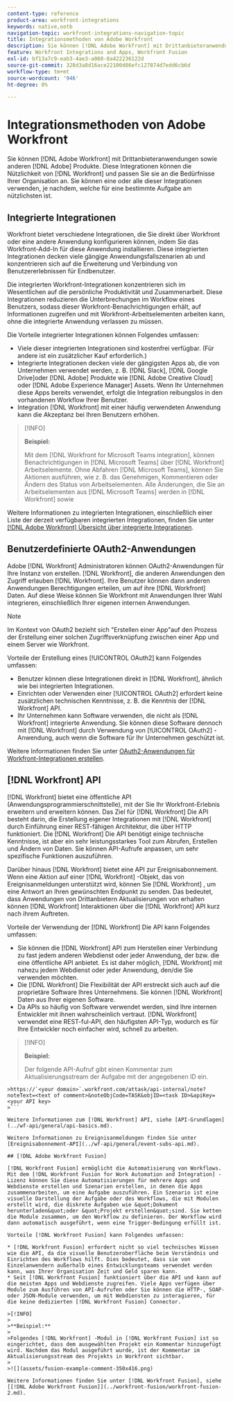 ```yaml
---
content-type: reference
product-area: workfront-integrations
keywords: native,ootb
navigation-topic: workfront-integrations-navigation-topic
title: Integrationsmethoden von Adobe Workfront
description: Sie können [!DNL Adobe Workfront] mit Drittanbieteranwendungen. Diese Integrationen können die Nützlichkeit von [!DNL Workfront] und passen Sie sie an die Bedürfnisse Ihrer Organisation an. Sie können eine oder alle dieser Integrationen verwenden, je nachdem, welche für eine bestimmte Aufgabe am nützlichsten ist.
feature: Workfront Integrations and Apps, Workfront Fusion
exl-id: bf13a7c9-eab3-4ae3-a060-8a422236122d
source-git-commit: 328d3a8d16ace22100d86efc127874d7edd6cb6d
workflow-type: tm+mt
source-wordcount: '946'
ht-degree: 0%

---
```


# Integrationsmethoden von Adobe Workfront

Sie können [!DNL Adobe Workfront] mit Drittanbieteranwendungen sowie anderen [!DNL Adobe] Produkte. Diese Integrationen können die Nützlichkeit von [!DNL Workfront] und passen Sie sie an die Bedürfnisse Ihrer Organisation an. Sie können eine oder alle dieser Integrationen verwenden, je nachdem, welche für eine bestimmte Aufgabe am nützlichsten ist.

## Integrierte Integrationen

Workfront bietet verschiedene Integrationen, die Sie direkt über Workfront oder eine andere Anwendung konfigurieren können, indem Sie das Workfront-Add-In für diese Anwendung installieren. Diese integrierten Integrationen decken viele gängige Anwendungsfallszenarien ab und konzentrieren sich auf die Erweiterung und Verbindung von Benutzererlebnissen für Endbenutzer.

Die integrierten Workfront-Integrationen konzentrieren sich im Wesentlichen auf die persönliche Produktivität und Zusammenarbeit. Diese Integrationen reduzieren die Unterbrechungen im Workflow eines Benutzers, sodass dieser Workfront-Benachrichtigungen erhält, auf Informationen zugreifen und mit Workfront-Arbeitselementen arbeiten kann, ohne die integrierte Anwendung verlassen zu müssen.

Die Vorteile integrierter Integrationen können Folgendes umfassen:

* Viele dieser integrierten Integrationen sind kostenfrei verfügbar. (Für andere ist ein zusätzlicher Kauf erforderlich.)
* Integrierte Integrationen decken viele der gängigsten Apps ab, die von Unternehmen verwendet werden, z. B. [!DNL Slack], [!DNL Google Drive]oder [!DNL Adobe] Produkte wie [!DNL Adobe Creative Cloud] oder [!DNL Adobe Experience Manager] Assets. Wenn Ihr Unternehmen diese Apps bereits verwendet, erfolgt die Integration reibungslos in den vorhandenen Workflow Ihrer Benutzer.
* Integration [!DNL Workfront] mit einer häufig verwendeten Anwendung kann die Akzeptanz bei Ihren Benutzern erhöhen.

>[!INFO]
>
>**Beispiel:**
>
>Mit dem [!DNL Workfront for Microsoft Teams integration], können Benachrichtigungen in [!DNL Microsoft Teams] über [!DNL Workfront] Arbeitselemente. Ohne Abfahren [!DNL Microsoft Teams], können Sie Aktionen ausführen, wie z. B. das Genehmigen, Kommentieren oder Ändern des Status von Arbeitselementen. Alle Änderungen, die Sie an Arbeitselementen aus [!DNL Microsoft Teams] werden in [!DNL Workfront] sowie

Weitere Informationen zu integrierten Integrationen, einschließlich einer Liste der derzeit verfügbaren integrierten Integrationen, finden Sie unter [[!DNL Adobe Workfront] Übersicht über integrierte Integrationen](../workfront-integrations-and-apps/built-in-integrations-non-admin.md).

## Benutzerdefinierte OAuth2-Anwendungen

Adobe [!DNL Workfront] Administratoren können OAuth2-Anwendungen für Ihre Instanz von erstellen. [!DNL Workfront], die anderen Anwendungen den Zugriff erlauben [!DNL Workfront]. Ihre Benutzer können dann anderen Anwendungen Berechtigungen erteilen, um auf ihre [!DNL Workfront] Daten. Auf diese Weise können Sie Workfront mit Anwendungen Ihrer Wahl integrieren, einschließlich Ihrer eigenen internen Anwendungen.

>[!NOTE]
>
>Im Kontext von OAuth2 bezieht sich &quot;Erstellen einer App&quot;auf den Prozess der Erstellung einer solchen Zugriffsverknüpfung zwischen einer App und einem Server wie Workfront.

Vorteile der Erstellung eines [!UICONTROL OAuth2] kann Folgendes umfassen:

* Benutzer können diese Integrationen direkt in [!DNL Workfront], ähnlich wie bei integrierten Integrationen.
* Einrichten oder Verwenden einer [!UICONTROL OAuth2] erfordert keine zusätzlichen technischen Kenntnisse, z. B. die Kenntnis der [!DNL Workfront] API.
* Ihr Unternehmen kann Software verwenden, die nicht als [!DNL Workfront] integrierte Anwendung. Sie können diese Software dennoch mit [!DNL Workfront] durch Verwendung von [!UICONTROL OAuth2] -Anwendung, auch wenn die Software für Ihr Unternehmen geschützt ist.

Weitere Informationen finden Sie unter [OAuth2-Anwendungen für Workfront-Integrationen erstellen](../administration-and-setup/configure-integrations/create-oauth-application.md).

## [!DNL Workfront] API

[!DNL Workfront] bietet eine öffentliche API (Anwendungsprogrammierschnittstelle), mit der Sie Ihr Workfront-Erlebnis erweitern und erweitern können. Das Ziel für [!DNL Workfront] Die API besteht darin, die Erstellung eigener Integrationen mit [!DNL Workfront] durch Einführung einer REST-fähigen Architektur, die über HTTP funktioniert. Die [!DNL Workfront] Die API benötigt einige technische Kenntnisse, ist aber ein sehr leistungsstarkes Tool zum Abrufen, Erstellen und Ändern von Daten. Sie können API-Aufrufe anpassen, um sehr spezifische Funktionen auszuführen.

Darüber hinaus [!DNL Workfront] bietet eine API zur Ereignisabonnement. Wenn eine Aktion auf einer [!DNL Workfront] -Objekt, das von Ereignisanmeldungen unterstützt wird, können Sie [!DNL Workfront] , um eine Antwort an Ihren gewünschten Endpunkt zu senden. Das bedeutet, dass Anwendungen von Drittanbietern Aktualisierungen von erhalten können [!DNL Workfront] Interaktionen über die [!DNL Workfront] API kurz nach ihrem Auftreten.

Vorteile der Verwendung der [!DNL Workfront] Die API kann Folgendes umfassen:

* Sie können die [!DNL Workfront] API zum Herstellen einer Verbindung zu fast jedem anderen Webdienst oder jeder Anwendung, der bzw. die eine öffentliche API anbietet. Es ist daher möglich, [!DNL Workfront] mit nahezu jedem Webdienst oder jeder Anwendung, den/die Sie verwenden möchten.
* Die [!DNL Workfront] Die Flexibilität der API erstreckt sich auch auf die proprietäre Software Ihres Unternehmens. Sie können [!DNL Workfront] Daten aus Ihrer eigenen Software.
* Da APIs so häufig von Software verwendet werden, sind Ihre internen Entwickler mit ihnen wahrscheinlich vertraut. [!DNL Workfront] verwendet eine REST-ful-API, den häufigsten API-Typ, wodurch es für Ihre Entwickler noch einfacher wird, schnell zu arbeiten.

>[!INFO]
>
>**Beispiel:**
>
>Der folgende API-Aufruf gibt einen Kommentar zum Aktualisierungsstream der Aufgabe mit der angegebenen ID ein.
>
>
```
>https://`<your domain>`.workfront.com/attask/api-internal/note?noteText=<text of comment>&noteObjCode=TASK&objID=<task ID>&apiKey=<your API key>
>```

Weitere Informationen zum [!DNL Workfront] API, siehe [API-Grundlagen](../wf-api/general/api-basics.md).

Weitere Informationen zu Ereignisanmeldungen finden Sie unter [Ereignisabonnement-API](../wf-api/general/event-subs-api.md).

## [!DNL Adobe Workfront Fusion]

[!DNL Workfront Fusion] ermöglicht die Automatisierung von Workflows. Mit dem [!DNL Workfront Fusion for Work Automation and Integration] -Lizenz können Sie diese Automatisierungen für mehrere Apps und Webdienste erstellen und Szenarien erstellen, in denen die Apps zusammenarbeiten, um eine Aufgabe auszuführen. Ein Szenario ist eine visuelle Darstellung der Aufgabe oder des Workflows, die mit Modulen erstellt wird, die diskrete Aufgaben wie &quot;Dokument herunterladen&quot;oder &quot;Projekt erstellen&quot;sind. Sie ketten die Module zusammen, um den Workflow zu definieren. Der Workflow wird dann automatisch ausgeführt, wenn eine Trigger-Bedingung erfüllt ist.

Vorteile [!DNL Workfront Fusion] kann Folgendes umfassen:

* [!DNL Workfront Fusion] erfordert nicht so viel technisches Wissen wie die API, da die visuelle Benutzeroberfläche beim Verständnis und Einrichten des Workflows hilft. Dies bedeutet, dass sie von Einzelanwendern außerhalb eines Entwicklungsteams verwendet werden kann, was Ihrer Organisation Zeit und Geld sparen kann.
* Seit [!DNL Workfront Fusion] funktioniert über die API und kann auf die meisten Apps und Webdienste zugreifen. Viele Apps verfügen über Module zum Ausführen von API-Aufrufen oder Sie können die HTTP-, SOAP- oder JSON-Module verwenden, um mit Webdiensten zu interagieren, für die keine dedizierten [!DNL Workfront Fusion] Connector.

>[!INFO]
>
>**Beispiel:**
>
>Folgendes [!DNL Workfront] -Modul in [!DNL Workfront Fusion] ist so eingerichtet, dass dem ausgewählten Projekt ein Kommentar hinzugefügt wird. Nachdem das Modul ausgeführt wurde, ist der Kommentar im Aktualisierungsstream des Projekts in Workfront sichtbar.
>
>![](assets/fusion-example-comment-350x416.png)

Weitere Informationen finden Sie unter [!DNL Workfront Fusion], siehe [[!DNL Adobe Workfront Fusion]](../workfront-fusion/workfront-fusion-2.md).
